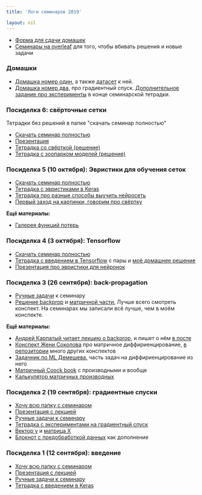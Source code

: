 ```yaml
---
title: 'Логи семинаров 2019'

layout: nil
---
```


* [Форма для сдачи домашек](https://docs.google.com/forms/d/e/1FAIpQLSfy0CaLlKLmFYlrv8MCCkW9pO2eA4bSbTIVxNjW6CysgkowSQ/viewform)
* [Семинары на overleaf](https://www.overleaf.com/2881197198rzbyhkvdcgnk) для того, чтобы вбивать решения и новые задачи

### Домашки

* [Домашка номер один,](https://nbviewer.jupyter.org/github/FUlyankin/neural_nets_econ/blob/master/2019/sem_1/HW1.ipynb) а также [датасет](https://github.com/FUlyankin/neural_nets_econ/blob/master/2019/sem_1/walmart.csv) к ней.
* [Домашка номер два,](https://nbviewer.jupyter.org/github/FUlyankin/neural_nets_econ/blob/master/2019/sem_2/HW2_gradient.ipynb) про градиентный спуск. [Дополнительное задание про эксперименты](https://nbviewer.jupyter.org/github/FUlyankin/neural_nets_econ/blob/master/2019/sem_2/Keras_SGD_experiments.ipynb) в конце семинарской тетрадки.


### Посиделка 6: свёрточные сетки

Тетрадки без решений в папке "скачать семинар полностью"

* [Скачать семинар полностью](https://github.com/FUlyankin/neural_nets_econ/raw/master/2019/sem_6_pic/sem_6_pic.zip)
* [Презентация](https://github.com/FUlyankin/neural_nets_econ/blob/master/2019/sem_6_pic/nn_slides_6.pdf)
* [Тетрадка со свёрткой (решение)](https://nbviewer.jupyter.org/github/FUlyankin/neural_nets_econ/blob/master/2019/sem_6_pic/our_first_cnn_solve.ipynb)
* [Тетрадка с зоопарком моделей (решение)](https://nbviewer.jupyter.org/github/FUlyankin/neural_nets_econ/blob/master/2019/sem_6_pic/Neural_nets_ZOO_solve.ipynb)


### Посиделка 5 (10 октября): Эвристики для обучения сеток

* [Скачать семинар полностью](https://github.com/FUlyankin/neural_nets_econ/raw/master/2019/sem_5/sem5.zip)
* [Тетрадка с эвристиками в Keras](https://nbviewer.jupyter.org/github/FUlyankin/neural_nets_econ/blob/master/2019/sem_5/batchnorm_init_skip_solve.ipynb)
* [Тетрадка про разные способы выучить нейросеть](https://nbviewer.jupyter.org/github/FUlyankin/neural_nets_econ/blob/master/2019/sem_5/NN_as_class.ipynb)
* [Первый заход на картинки, говорим про свёртку](https://nbviewer.jupyter.org/github/FUlyankin/neural_nets_econ/blob/master/2019/sem_5/1.%20Convolution.ipynb)


__Ещё материалы:__

* [Галерея функций потерь](https://losslandscape.com/)

### Посиделка 4 (3 октября): Tensorflow

* [Скачать семинар полностью](https://github.com/FUlyankin/neural_nets_econ/raw/master/2019/sem_4/sem_4.zip)
* [Тетрадка с введением в Tensorflow](https://nbviewer.jupyter.org/github/FUlyankin/neural_nets_econ/blob/master/2019/sem_4/tensorflow2.ipynb) с пары и [моё домашнее решение](https://nbviewer.jupyter.org/github/FUlyankin/neural_nets_econ/blob/master/2019/sem_4/tensorflow2_solve.ipynb)
* [Презентация про эвристики для нейронок](https://github.com/FUlyankin/neural_nets_econ/blob/master/2019/sem_4/nn_slides_4.pdf)

### Посиделка 3 (26 сентября): back-propagation

* [Ручные задачи](https://github.com/FUlyankin/neural_nets_econ/blob/master/2019/sem_3/tasks_3.pdf) к семинару
* [Решение backprop](https://github.com/FUlyankin/neural_nets_econ/blob/master/2019/sem_3/backprop.pdf) и [матричной части.](https://github.com/FUlyankin/neural_nets_econ/blob/master/2019/sem_3/matrix_diff.pdf) Лучше всего смотреть конспект. На семинарах мы записали всё лучше, чем в моём конспекте.

__Ещё материалы:__

* [Андрей Карпатый читает лекцию о backprop,](https://www.youtube.com/watch?v=59Hbtz7XgjM) и пишет о нём [в посте](http://cs231n.github.io/optimization-2/)
* [Конспект Жени Соколова](https://github.com/esokolov/ml-course-hse/blob/master/2017-fall/seminars/sem02-linregr-part1.pdf) про матричное диффириенцирование, [в репозитории](https://github.com/esokolov/ml-course-msu) много других конспектов
* [Задачник по ML Демешева,](https://github.com/bdemeshev/mlearn_pro/blob/master/mlearn_pro.pdf) часть задач на диффириенцирование из него
* [Матричный Coock book](https://www.math.uwaterloo.ca/~hwolkowi/matrixcookbook.pdf) с производными и вообще
* [Калькулятор матричных производных](http://www.matrixcalculus.org/)

### Посиделка 2 (19 сентября): градиентные спуски

* [Хочу всю папку с семинаром](https://github.com/FUlyankin/neural_nets_econ/raw/master/2019/sem_2/sem_2.zip)
* [Презентация с лекцией](https://github.com/FUlyankin/neural_nets_econ/blob/master/2019/sem_2/nn_slides_2.pdf)
* [Ручные задачи к семинару](https://github.com/FUlyankin/neural_nets_econ/blob/master/2019/sem_2/tasks_2.pdf)
* [Тетрадка с экспериментами на градиентный спуск](https://nbviewer.jupyter.org/github/FUlyankin/neural_nets_econ/blob/master/2019/sem_2/Keras_SGD_experiments.ipynb)
* [Вектор y](https://github.com/FUlyankin/neural_nets_econ/blob/master/2019/sem_2/y_cat.csv) и [матрица X](https://github.com/FUlyankin/neural_nets_econ/blob/master/2019/sem_2/X_cat.csv)
* [Блокнот с предобработкой данных](https://github.com/FUlyankin/neural_nets_econ/tree/master/2019/sem_2/original_cats) как дополнение



### Посиделка 1 (12 сентября): введение

* [Хочу всю папку с семинаром](https://github.com/FUlyankin/neural_nets_econ/raw/master/2019/sem_1/sem_1.zip)
* [Презентация с лекцией](https://github.com/FUlyankin/neural_nets_econ/blob/master/2019/sem_1/nn_slides_1.pdf)
* [Ручные задачи к семинару](https://github.com/FUlyankin/neural_nets_econ/blob/master/2019/sem_1/tasks_1.pdf)
* [Тетрадка с введением в Keras](https://nbviewer.jupyter.org/github/FUlyankin/neural_nets_econ/blob/master/2019/sem_1/sem1_keras_intro.ipynb)
